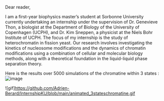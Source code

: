 Dear reader,

I am a first-year biophysics master’s student at Sorbonne University currently undertaking an internship under the supervision of Dr. Genevieve Thon, a biologist at the Department of Biology of the University of Copenhagen (UCPH), and Dr. Kim Sneppen, a physicist at the Niels Bohr Institute of UCPH. The focus of my internship is the study of heterochromatin in fission yeast. Our research involves investigating the kinetics of nucleosome modifications and the dynamics of chromatin modifications using a combination of cellular and molecular biology methods, along with a theoretical foundation in the liquid-liquid phase separation theory.

Here is the results over 5000 simulations of the chromatine within 3 states : 
![image](https://github.com/Adrien-Berard/InternshipKU/assets/74345091/67199d34-c360-439f-ae98-3afe832be3b5)

![gif]https://github.com/Adrien-Berard/InternshipKU/blob/main/animated_3stateschromatine.gif
